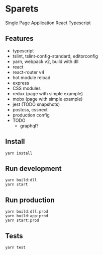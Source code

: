 # Sparets 
Single Page Application React Typescript 

## Features
- typescript
- tslint, tslint-config-standard, editorconfig
- yarn, webpack v2, build with dll
- react
- react-router v4
- hot module reload
- express
- CSS modules
- redux (page with simple example)
- mobx (page with simple example)
- jest (TODO snapshots)
- postcss, cssnext
- production config
- TODO
    - graphql?

## Install
`yarn install`

## Run development  
`yarn build:dll`  
`yarn start`

## Run production  
`yarn build:dll:prod`  
`yarn build:app:prod`  
`yarn start:prod`

## Tests
`yarn test`